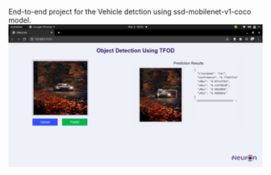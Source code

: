 End-to-end project for the Vehicle detction using ssd-mobilenet-v1-coco model.
![alt text](https://github.com/dipantita06/Vehicle_detection/blob/main/Screenshot%20from%202021-03-03%2018-55-16.png)
